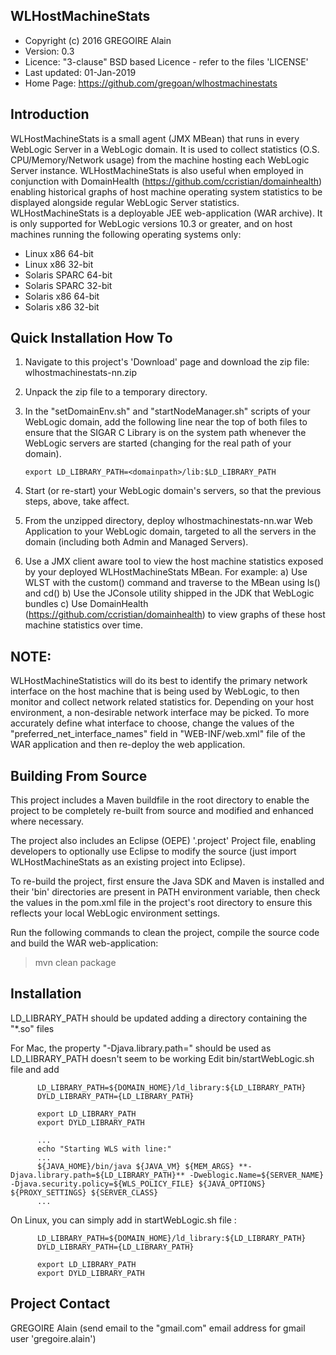 WLHostMachineStats
------------------

 * Copyright (c) 2016 GREGOIRE Alain
 * Version:  0.3
 * Licence:  "3-clause" BSD based Licence - refer to the files 'LICENSE'
 * Last updated:  01-Jan-2019
 * Home Page:  https://github.com/gregoan/wlhostmachinestats

Introduction
------------
WLHostMachineStats is a small agent (JMX MBean) that runs in every WebLogic Server in a WebLogic domain. It is used to collect statistics (O.S. CPU/Memory/Network usage) from the machine hosting each WebLogic Server instance.
WLHostMachineStats is also useful when employed in conjunction with DomainHealth (https://github.com/ccristian/domainhealth) enabling historical graphs of host machine operating system statistics to be displayed alongside regular WebLogic Server statistics.
WLHostMachineStats is a deployable JEE web-application (WAR archive). It is only supported for WebLogic versions 10.3 or greater, and on host machines running the following operating systems only: 

 * Linux x86 64-bit
 * Linux x86 32-bit
 * Solaris SPARC 64-bit
 * Solaris SPARC 32-bit
 * Solaris x86 64-bit
 * Solaris x86 32-bit

Quick Installation How To
-------------------------
   1. Navigate to this project's 'Download' page and download the zip file: wlhostmachinestats-nn.zip
   2. Unpack the zip file to a temporary directory.
   3. In the "setDomainEnv.sh" and "startNodeManager.sh" scripts of your WebLogic domain, add the following line near the top of both files to ensure that the SIGAR C Library is on the system path whenever the WebLogic servers are started (changing <domainpath> for the real path of your domain).
   
          export LD_LIBRARY_PATH=<domainpath>/lib:$LD_LIBRARY_PATH   
   
   4. Start (or re-start) your WebLogic domain's servers, so that the previous steps, above, take affect. 
   5. From the unzipped directory, deploy wlhostmachinestats-nn.war Web Application to your WebLogic domain, targeted to all the servers in the domain (including both Admin and Managed Servers).
   6. Use a JMX client aware tool to view the host machine statistics exposed by your deployed WLHostMachineStats MBean. For example:
     a) Use WLST with the custom() command and traverse to the MBean using ls() and cd()
     b) Use the JConsole utility shipped in the JDK that WebLogic bundles 
     c) Use DomainHealth (https://github.com/ccristian/domainhealth) to 
     view graphs of these host machine statistics over time. 

NOTE:
-----

WLHostMachineStatistics will do its best to identify the primary network interface on the host machine that is being used by WebLogic, to then monitor and collect network related statistics for. Depending on your host environment, a non-desirable network interface may be picked. To more accurately define what interface to choose, change the values of the "preferred_net_interface_names" field in "WEB-INF/web.xml" file of the WAR application and then re-deploy the web application.

Building From Source
--------------------

This project includes a Maven buildfile in the root directory to enable the project to be completely re-built from source and modified and enhanced where necessary.

The project also includes an Eclipse (OEPE) '.project' Project file, enabling developers to optionally use Eclipse to modify the source (just import WLHostMachineStats as an existing project into Eclipse). 

To re-build the project, first ensure the Java SDK and Maven is installed and their 'bin' directories are present in PATH environment variable, then check the values in the pom.xml file in the project's root directory to ensure this reflects your local WebLogic environment settings. 

Run the following commands to clean the project, compile the source code and build the WAR web-application:

 > mvn clean package
 
Installation
------------

LD_LIBRARY_PATH should be updated adding a directory containing the "*.so" files

For Mac, the property "-Djava.library.path=<DIRECTORY>" should be used as LD_LIBRARY_PATH doesn't seem to be working
Edit bin/startWebLogic.sh file and add

          LD_LIBRARY_PATH=${DOMAIN_HOME}/ld_library:${LD_LIBRARY_PATH}
          DYLD_LIBRARY_PATH={LD_LIBRARY_PATH}
          
          export LD_LIBRARY_PATH
          export DYLD_LIBRARY_PATH

          ...
          echo "Starting WLS with line:"
          ...
          ${JAVA_HOME}/bin/java ${JAVA_VM} ${MEM_ARGS} **-Djava.library.path=${LD_LIBRARY_PATH}** -Dweblogic.Name=${SERVER_NAME} -Djava.security.policy=${WLS_POLICY_FILE} ${JAVA_OPTIONS} ${PROXY_SETTINGS} ${SERVER_CLASS}
          ...

On Linux, you can simply add in startWebLogic.sh file :

          LD_LIBRARY_PATH=${DOMAIN_HOME}/ld_library:${LD_LIBRARY_PATH}
          DYLD_LIBRARY_PATH={LD_LIBRARY_PATH}

          export LD_LIBRARY_PATH
          export DYLD_LIBRARY_PATH

Project Contact
---------------
GREGOIRE Alain (send email to the "gmail.com" email address for gmail user 'gregoire.alain')
